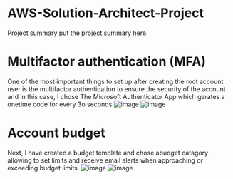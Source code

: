 # AWS-Solution-Architect-Project
Project summary 
put the project summary here.

# Multifactor authentication (MFA)
One of the most important things to set up after creating the root account user is the multifactor authentication to ensure the security of the account and in this case, I chose The Microsoft Authenticator App which gerates a onetime code for every 3o seconds 
![image](https://github.com/dqoahmed/AWS-Solution-Architect-Project/assets/156861134/8a7df506-e523-4b6a-bce3-650c327abda5)
![image](https://github.com/dqoahmed/AWS-Solution-Architect-Project/assets/156861134/e6eb47ca-a780-48cc-b254-bb4ab263656a)


# Account budget 
Next, I have created a budget template and chose  abudget catagory allowing to set limits and receive email alerts when approaching or exceeding budget limits.
![image](https://github.com/dqoahmed/AWS-Solution-Architect-Project/assets/156861134/70c62eec-c960-4226-ab1a-1c76c326500d)
![image](https://github.com/dqoahmed/AWS-Solution-Architect-Project/assets/156861134/193d054a-176f-4908-95e6-53228ec4b176)


